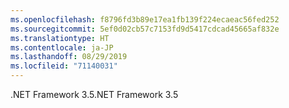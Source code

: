```yaml
---
ms.openlocfilehash: f8796fd3b89e17ea1fb139f224ecaeac56fed252
ms.sourcegitcommit: 5ef0d02cb57c7153fd9d5417cdcad45665af832e
ms.translationtype: HT
ms.contentlocale: ja-JP
ms.lasthandoff: 08/29/2019
ms.locfileid: "71140031"
---
```

 <span data-ttu-id="bf295-101">.NET Framework 3.5</span><span class="sxs-lookup"><span data-stu-id="bf295-101">.NET Framework 3.5</span></span> 
